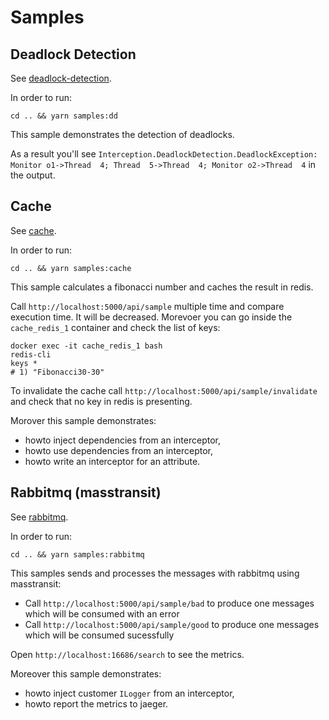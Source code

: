 # Samples

## Deadlock Detection

See [deadlock-detection](deadlock-detection).

In order to run:
```
cd .. && yarn samples:dd
```

This sample demonstrates the detection of deadlocks.

As a result you'll see `Interception.DeadlockDetection.DeadlockException: Monitor o1->Thread  4; Thread  5->Thread  4; Monitor o2->Thread  4` in the output.

## Cache

See [cache](cache).

In order to run:
```
cd .. && yarn samples:cache
```

This sample calculates a fibonacci number and caches the result in redis.

Call `http://localhost:5000/api/sample` multiple time and compare execution time. It will be decreased.
Morevoer you can go inside the `cache_redis_1` container and check the list of keys:

```
docker exec -it cache_redis_1 bash
redis-cli
keys *
# 1) "Fibonacci30-30"
```

To invalidate the cache call `http://localhost:5000/api/sample/invalidate` and check that no key in redis is presenting.

Morover this sample demonstrates:
 - howto inject dependencies from an interceptor,
 - howto use  dependencies from an interceptor,
 - howto write an interceptor for an attribute.

## Rabbitmq (masstransit)

See [rabbitmq](rabbitmq).

In order to run:
```
cd .. && yarn samples:rabbitmq
```

This samples sends and processes the messages with rabbitmq using masstransit:
 - Call `http://localhost:5000/api/sample/bad` to produce one messages which will be consumed with an error
 - Call `http://localhost:5000/api/sample/good` to produce one messages which will be consumed sucessfully

Open `http://localhost:16686/search` to see the metrics.

Moreover this sample demonstrates:
 - howto inject customer `ILogger` from an interceptor,
 - howto report the metrics to jaeger.
